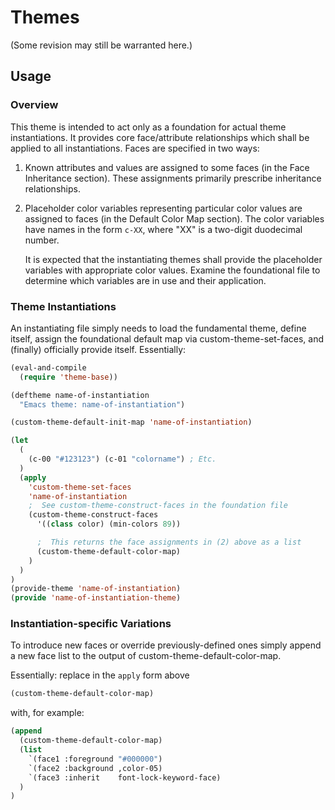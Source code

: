 <!-- SPDX-License-Identifier: MIT -->

#  Themes

(Some revision may still be warranted here.)


##  Usage

###  Overview

This theme is intended to act only as a foundation for actual theme
instantiations.  It provides core face/attribute relationships which shall be
applied to all instantiations.  Faces are specified in two ways:

  1. Known attributes and values are assigned to some faces (in the Face
     Inheritance section).  These assignments primarily prescribe inheritance
     relationships.

  2. Placeholder color variables representing particular color values are
     assigned to faces (in the Default Color Map section).  The color variables
     have names in the form `c-XX`, where "XX" is a two-digit duodecimal number.

     It is expected that the instantiating themes shall provide the placeholder
     variables with appropriate color values.  Examine the foundational file to
     determine which variables are in use and their application.


###  Theme Instantiations

An instantiating file simply needs to load the fundamental theme, define itself,
assign the foundational default map via custom-theme-set-faces, and (finally)
officially provide itself.  Essentially:

```lisp
(eval-and-compile
  (require 'theme-base))

(deftheme name-of-instantiation
  "Emacs theme: name-of-instantiation")

(custom-theme-default-init-map 'name-of-instantiation)

(let
  (
    (c-00 "#123123") (c-01 "colorname") ; Etc.
  )
  (apply
    'custom-theme-set-faces
    'name-of-instantiation
    ;  See custom-theme-construct-faces in the foundation file
    (custom-theme-construct-faces
      '((class color) (min-colors 89))

      ;  This returns the face assignments in (2) above as a list
      (custom-theme-default-color-map)
    )
  )
)
(provide-theme 'name-of-instantiation)
(provide 'name-of-instantiation-theme)
```


###  Instantiation-specific Variations

To introduce new faces or override previously-defined ones simply append a new
face list to the output of custom-theme-default-color-map.

Essentially: replace in the `apply` form above

```lisp
(custom-theme-default-color-map)
```

with, for example:

```lisp
(append
  (custom-theme-default-color-map)
  (list
    `(face1 :foreground "#000000")
    `(face2 :background ,color-05)
    `(face3 :inherit    font-lock-keyword-face)
  )
)
```
